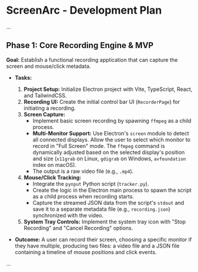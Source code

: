 # ScreenArc - Development Plan

...

## Phase 1: Core Recording Engine & MVP

**Goal:** Establish a functional recording application that can capture the screen and mouse/click metadata.

*   **Tasks:**
    1.  **Project Setup:** Initialize Electron project with Vite, TypeScript, React, and TailwindCSS.
    2.  **Recording UI:** Create the initial control bar UI (`RecorderPage`) for initiating a recording.
    3.  **Screen Capture:**
        *   Implement basic screen recording by spawning `ffmpeg` as a child process.
        *   **Multi-Monitor Support:** Use Electron's `screen` module to detect all connected displays. Allow the user to select which monitor to record in "Full Screen" mode. The `ffmpeg` command is dynamically adjusted based on the selected display's position and size (`x11grab` on Linux, `gdigrab` on Windows, `avfoundation` index on macOS).
        *   The output is a raw video file (e.g., `.mp4`).
    4.  **Mouse/Click Tracking:**
        *   Integrate the `pynput` Python script (`tracker.py`).
        *   Create the logic in the Electron main process to spawn the script as a child process when recording starts.
        *   Capture the streamed JSON data from the script's `stdout` and save it to a separate metadata file (e.g., `recording.json`) synchronized with the video.
    5.  **System Tray Controls:** Implement the system tray icon with "Stop Recording" and "Cancel Recording" options.

*   **Outcome:** A user can record their screen, choosing a specific monitor if they have multiple, producing two files: a video file and a JSON file containing a timeline of mouse positions and click events.

...
